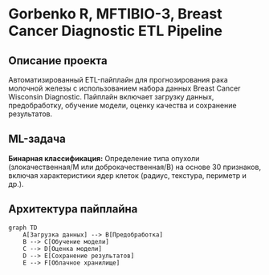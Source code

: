 # Gorbenko R, MFTIBIO-3, Breast Cancer Diagnostic ETL Pipeline

## Описание проекта
Автоматизированный ETL-пайплайн для прогнозирования рака молочной железы с использованием набора данных Breast Cancer Wisconsin Diagnostic. Пайплайн включает загрузку данных, предобработку, обучение модели, оценку качества и сохранение результатов.

## ML-задача
**Бинарная классификация:** Определение типа опухоли (злокачественная/M или доброкачественная/B) на основе 30 признаков, включая характеристики ядер клеток (радиус, текстура, периметр и др.).

## Архитектура пайплайна
```
graph TD
    A[Загрузка данных] --> B[Предобработка]
    B --> C[Обучение модели]
    C --> D[Оценка модели]
    D --> E[Сохранение результатов]
    E --> F[Облачное хранилище]